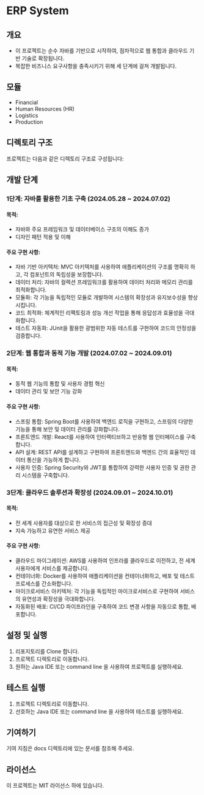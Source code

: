 # ERP System

## 개요
- 이 프로젝트는 순수 자바를 기반으로 시작하여, 점차적으로 웹 통합과 클라우드 기반 기술로 확장됩니다.
- 복잡한 비즈니스 요구사항을 충족시키기 위해 세 단계에 걸쳐 개발됩니다.

## 모듈
- Financial
- Human Resources (HR)
- Logistics
- Production

## 디렉토리 구조
프로젝트는 다음과 같은 디렉토리 구조로 구성됩니다:

## 개발 단계
### 1단계: 자바를 활용한 기초 구축 (2024.05.28 ~ 2024.07.02)
#### 목적:
- 자바와 주요 프레임워크 및 데이터베이스 구조의 이해도 증가
- 디자인 패턴 적용 및 이해
#### 주요 구현 사항:
- 자바 기반 아키텍처: MVC 아키텍처를 사용하여 애플리케이션의 구조를 명확히 하고, 각 컴포넌트의 독립성을 보장합니다.
- 데이터 처리: 자바의 컬렉션 프레임워크를 활용하여 데이터 처리와 메모리 관리를 최적화합니다.
- 모듈화: 각 기능을 독립적인 모듈로 개발하여 시스템의 확장성과 유지보수성을 향상시킵니다.
- 코드 최적화: 체계적인 리팩토링과 성능 개선 작업을 통해 응답성과 효율성을 극대화합니다.
- 테스트 자동화: JUnit을 활용한 광범위한 자동 테스트를 구현하여 코드의 안정성을 검증합니다.
### 2단계: 웹 통합과 동적 기능 개발 (2024.07.02 ~ 2024.09.01)
#### 목적:
- 동적 웹 기능의 통합 및 사용자 경험 혁신
- 데이터 관리 및 보안 기능 강화
#### 주요 구현 사항:
- 스프링 통합: Spring Boot를 사용하여 백엔드 로직을 구현하고, 스프링의 다양한 기능을 통해 보안 및 데이터 관리를 강화합니다.
- 프론트엔드 개발: React를 사용하여 인터랙티브하고 반응형 웹 인터페이스를 구축합니다.
- API 설계: REST API를 설계하고 구현하여 프론트엔드와 백엔드 간의 효율적인 데이터 통신을 가능하게 합니다.
- 사용자 인증: Spring Security와 JWT를 통합하여 강력한 사용자 인증 및 권한 관리 시스템을 구축합니다.
### 3단계: 클라우드 솔루션과 확장성 (2024.09.01 ~ 2024.10.01)
#### 목적:
- 전 세계 사용자를 대상으로 한 서비스의 접근성 및 확장성 증대
- 지속 가능하고 유연한 서비스 제공
#### 주요 구현 사항:
- 클라우드 마이그레이션: AWS를 사용하여 인프라를 클라우드로 이전하고, 전 세계 사용자에게 서비스를 제공합니다.
- 컨테이너화: Docker를 사용하여 애플리케이션을 컨테이너화하고, 배포 및 테스트 프로세스를 간소화합니다.
- 마이크로서비스 아키텍처: 각 기능을 독립적인 마이크로서비스로 구현하여 서비스의 유연성과 확장성을 극대화합니다.
- 자동화된 배포: CI/CD 파이프라인을 구축하여 코드 변경 사항을 자동으로 통합, 배포합니다.

## 설정 및 실행
1. 리포지토리를 Clone 합니다.
2. 프로젝트 디렉토리로 이동합니다.
3. 원하는 Java IDE 또는 command line 을 사용하여 프로젝트를 실행하세요.

## 테스트 실행
1. 프로젝트 디렉토리로 이동합니다.
2. 선호하는 Java IDE 또는 command line 을 사용하여 테스트를 실행하세요.

## 기여하기
기여 지침은 docs 디렉토리에 있는 문서를 참조해 주세요.

## 라이선스
이 프로젝트는 MIT 라이선스 하에 있습니다.